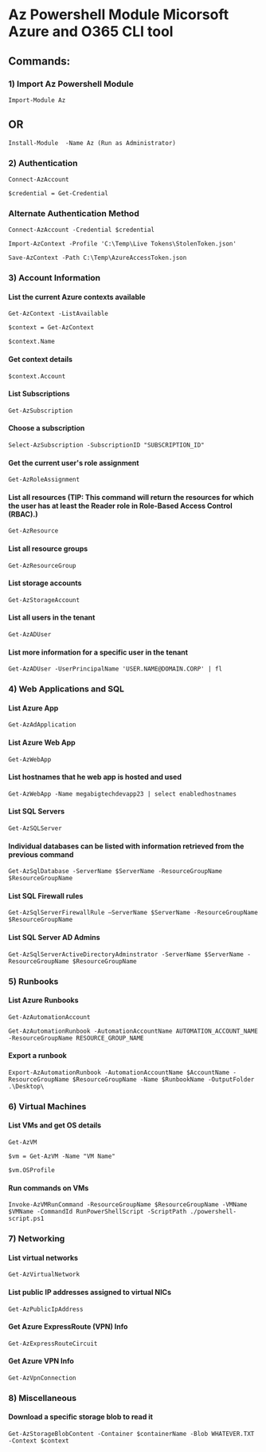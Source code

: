 # Az Powershell Module Micorsoft Azure and O365 CLI tool

## Commands:

### 1) Import Az Powershell Module

    Import-Module Az 

## OR 

    Install-Module  -Name Az (Run as Administrator)

### 2) Authentication

    Connect-AzAccount 

    $credential = Get-Credential

### Alternate Authentication Method

    Connect-AzAccount -Credential $credential 

    Import-AzContext -Profile 'C:\Temp\Live Tokens\StolenToken.json'

    Save-AzContext -Path C:\Temp\AzureAccessToken.json

### 3) Account Information

#### List the current Azure contexts available

    Get-AzContext -ListAvailable 

    $context = Get-AzContext

    $context.Name

#### Get context details

    $context.Account 

#### List Subscriptions

    Get-AzSubscription

#### Choose a subscription

    Select-AzSubscription -SubscriptionID "SUBSCRIPTION_ID" 

#### Get the current user's role assignment

    Get-AzRoleAssignment 

#### List all resources (TIP: This command will return the resources for which the user has at least the Reader role in Role-Based Access Control (RBAC).)

    Get-AzResource

#### List all resource groups

    Get-AzResourceGroup

#### List storage accounts

    Get-AzStorageAccount 

#### List all users in the tenant

    Get-AzADUser 

#### List more information for a specific user in the tenant

    Get-AzADUser -UserPrincipalName 'USER.NAME@DOMAIN.CORP' | fl 

### 4) Web Applications and SQL

#### List Azure App

    Get-AzAdApplication 

#### List Azure Web App

    Get-AzWebApp 

#### List hostnames that he web app is hosted and used

    Get-AzWebApp -Name megabigtechdevapp23 | select enabledhostnames 

#### List SQL Servers

    Get-AzSQLServer 

#### Individual databases can be listed with information retrieved from the previous command

    Get-AzSqlDatabase -ServerName $ServerName -ResourceGroupName $ResourceGroupName 

#### List SQL Firewall rules

    Get-AzSqlServerFirewallRule –ServerName $ServerName -ResourceGroupName $ResourceGroupName 

#### List SQL Server AD Admins

    Get-AzSqlServerActiveDirectoryAdminstrator -ServerName $ServerName -ResourceGroupName $ResourceGroupName 

### 5) Runbooks

#### List Azure Runbooks

    Get-AzAutomationAccount

    Get-AzAutomationRunbook -AutomationAccountName AUTOMATION_ACCOUNT_NAME -ResourceGroupName RESOURCE_GROUP_NAME

#### Export a runbook

    Export-AzAutomationRunbook -AutomationAccountName $AccountName -ResourceGroupName $ResourceGroupName -Name $RunbookName -OutputFolder .\Desktop\ 

### 6) Virtual Machines

#### List VMs and get OS details

    Get-AzVM 

    $vm = Get-AzVM -Name "VM Name"

    $vm.OSProfile

#### Run commands on VMs

    Invoke-AzVMRunCommand -ResourceGroupName $ResourceGroupName -VMName $VMName -CommandId RunPowerShellScript -ScriptPath ./powershell-script.ps1 

### 7) Networking

#### List virtual networks

    Get-AzVirtualNetwork 

#### List public IP addresses assigned to virtual NICs

    Get-AzPublicIpAddress 

#### Get Azure ExpressRoute (VPN) Info

    Get-AzExpressRouteCircuit 

#### Get Azure VPN Info

    Get-AzVpnConnection
   
### 8) Miscellaneous

#### Download a specific storage blob to read it

    Get-AzStorageBlobContent -Container $containerName -Blob WHATEVER.TXT -Context $context 
